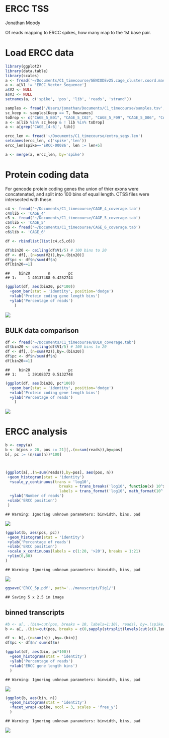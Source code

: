 # ERCC TSS
Jonathan Moody  



Of reads mapping to ERCC spikes, how many map to the 1st base pair.

# Load ERCC data

```r
library(ggplot2)
library(data.table)
library(scales)
a <- fread('~/Documents/C1_timecourse/GENCODEv25.cage_cluster.coord.mask.ctss.intersect.anystrand.ercc.tab')
a <- a[V1 != 'ERCC_Vector_Sequence']
a$V2 <- NULL
a$V3 <- NULL
setnames(a, c('spike', 'pos', 'lib', 'reads', 'strand'))

samples <- fread('/Users/jonathan/Documents/C1_timecourse/samples.tsv', header = T)
sc_keep <- samples[Keep == T, Rownames]
toDrop <- c("CAGE_5_B01", "CAGE_5_C02", "CAGE_5_F09", "CAGE_5_D06", "CAGE_5_D10", "CAGE_5_D11", "CAGE_5_D12", "CAGE_5_E06", "CAGE_5_E05", "CAGE_5_E12", "CAGE_5_E11", "CAGE_5_F11", "CAGE_5_G12", "CAGE_6_B09")
a <- a[lib %in% sc_keep & ! lib %in% toDrop]
a <- a[grep('CAGE_[4-6]', lib)]

ercc_len <- fread('~/Documents/C1_timecourse/extra_seqs.len')
setnames(ercc_len, c('spike','len'))
ercc_len[spike=='ERCC-00086', len := len+5]

a <- merge(a, ercc_len, by='spike')
```

# Protein coding data
For gencode protein coding genes the union of thier exons were concatenated, and split into 100 bins of equal length.
CTSS files were intersected with these.

```r
c4 <- fread('~/Documents/C1_timecourse/CAGE_4_coverage.tab')
c4$lib <- 'CAGE_4'
c5 <- fread('~/Documents/C1_timecourse/CAGE_5_coverage.tab')
c5$lib <- 'CAGE_5'
c6 <- fread('~/Documents/C1_timecourse/CAGE_6_coverage.tab')
c6$lib <- 'CAGE_6'

df <- rbindlist(list(c4,c5,c6))

df$bin20 <- ceiling(df$V1/5) # 100 bins to 20
df <- df[,.(n=sum(V2)),by=.(bin20)]
df$pc <- df$n/sum(df$n)
df[bin20==1]
```

```
##    bin20        n        pc
## 1:     1 40137488 0.4252744
```

```r
(ggplot(df, aes(bin20, pc*100))
  +geom_bar(stat = 'identity', position='dodge')
  +xlab('Protein coding gene length bins')
  +ylab('Percentage of reads')
    )
```

![](ERCC_TSS_files/figure-html/gencode_pc_coverage-1.png)<!-- -->

## BULK data comparison

```r
df <- fread('~/Documents/C1_timecourse/BULK_coverage.tab')
df$bin20 <- ceiling(df$V1/5) # 100 bins to 20
df <- df[,.(n=sum(V2)),by=.(bin20)]
df$pc <- df$n/sum(df$n)
df[bin20==1]
```

```
##    bin20        n        pc
## 1:     1 39108372 0.5132748
```

```r
(ggplot(df, aes(bin20, pc*100))
  +geom_bar(stat = 'identity', position='dodge')
  +xlab('Protein coding gene length bins')
  +ylab('Percentage of reads')
    )
```

![](ERCC_TSS_files/figure-html/gencode_pc_coverage_bulk-1.png)<!-- -->

# ERCC analysis

```r
b <- copy(a)
b <- b[pos > 20, pos := 21][,.(n=sum(reads)),by=pos]
b[, pc := (n/sum(n))*100]



(ggplot(a[,.(n=sum(reads)),by=pos], aes(pos, n))
 +geom_histogram(stat = 'identity')
  +scale_y_continuous(trans = 'log10',
                        breaks = trans_breaks('log10', function(x) 10^x),
                        labels = trans_format('log10', math_format(10^.x)))
  +ylab('Number of reads')
 +xlab('ERCC position')
 )
```

```
## Warning: Ignoring unknown parameters: binwidth, bins, pad
```

![](ERCC_TSS_files/figure-html/distribution-1.png)<!-- -->

```r
(ggplot(b, aes(pos, pc))
 +geom_histogram(stat = 'identity')
 +ylab('Percentage of reads')
 +xlab('ERCC position')
 +scale_x_continuous(labels = c(1:20, '>20'), breaks = 1:21)
 +ylim(0,80)
)
```

```
## Warning: Ignoring unknown parameters: binwidth, bins, pad
```

![](ERCC_TSS_files/figure-html/distribution-2.png)<!-- -->

```r
ggsave('ERCC_5p.pdf', path='../manuscript/Fig1/')
```

```
## Saving 5 x 2.5 in image
```

## binned transcripts

```r
#b <- a[, .(bin=cut(pos, breaks = 10, labels=1:10), reads), by=.(spike)][,.(n=sum(reads)),by=.(bin, spike)]
b <- a[, .(bin=cut(pos, breaks = c(0,sapply(strsplit(levels(cut(c(0,len[1]), 20)), "\\(|,|]"), function(x) as.numeric(x[-1]))[2,]), labels=1:20), reads), by=.(spike)][,.(n=sum(reads)),by=.(bin, spike)]

df <- b[,.(n=sum(n)) ,by=.(bin)]
df$pc <- df$n/ sum(df$n)

(ggplot(df, aes(bin, pc*100))
  +geom_histogram(stat = 'identity')
  +ylab('Percentage of reads')
  +xlab('ERCC gene length bins')
  )
```

```
## Warning: Ignoring unknown parameters: binwidth, bins, pad
```

![](ERCC_TSS_files/figure-html/binned_transcripts-1.png)<!-- -->


```r
(ggplot(b, aes(bin, n))
  +geom_histogram(stat = 'identity')
  +facet_wrap(~spike, ncol = 3, scales = 'free_y')
  )
```

```
## Warning: Ignoring unknown parameters: binwidth, bins, pad
```

![](ERCC_TSS_files/figure-html/binned_transcripts_long-1.png)<!-- -->
